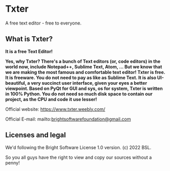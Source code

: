 # Txter
A free text editor - free to everyone.

## What is Txter?
**It is a free Text Editor!**

**Yes, why Txter? There's a bunch of Text editors (or, code editors) in the world now, include Notepad++, Sublime Text, Atom, ... But we know that we are making the most famous and comfortable text editor! Txter is free. It is freeware. You do not need to pay as like as Sublime Text. It is also UI-beautiful, a very succinct user interface, given your eyes a better viewpoint. Based on PyQt for GUI and sys, os for system, Txter is written in 100% Python. You do not need so much disk space to contain our project, as the CPU and code it use lesser!**

Official website: https://www.txter.weebly.com/

Official E-mail: mailto:brightsoftwarefoundation@gmail.com

## Licenses and legal
We'd following the Bright Software License 1.0 version. (c) 2022 BSL.

So you all guys have the right to view and copy our sources without a penny!
